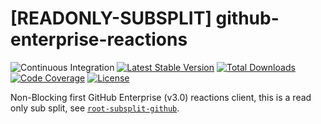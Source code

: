 # [READONLY-SUBSPLIT] github-enterprise-reactions


![Continuous Integration](https://github.com/php-api-clients/github-enterprise-reactions/workflows/Continuous%20Integration/badge.svg)
[![Latest Stable Version](https://poser.pugx.org/api-clients/github-enterprise-reactions/v/stable.png)](https://packagist.org/packages/api-clients/github-enterprise-reactions)
[![Total Downloads](https://poser.pugx.org/api-clients/github-enterprise-reactions/downloads.png)](https://packagist.org/packages/api-clients/github-enterprise-reactions)
[![Code Coverage](https://scrutinizer-ci.com/g/php-api-clients/github-enterprise-reactions/badges/coverage.png?b==)](https://scrutinizer-ci.com/g/php-api-clients/github-enterprise-reactions/?branch=)
[![License](https://poser.pugx.org/api-clients/github-enterprise-reactions/license.png)](https://packagist.org/packages/api-clients/github-enterprise-reactions)

Non-Blocking first GitHub Enterprise (v3.0) reactions client, this is a read only sub split, see [`root-subsplit-github`](https://github.com/php-api-clients/root-subsplit-github).
